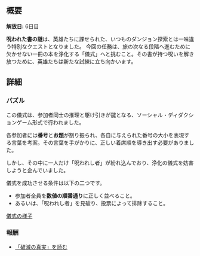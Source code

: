 <!-- title: 呪われた書の謎 -->
<!-- quote: 正しい順序を揃えれば、儀式は成功する！ -->
<!-- chapters: 1 -->
<!-- images: (クエストが行われた会場), (クエストの指示書) -->
<!-- model: false -->

## 概要

**解放日:** 6日目

**呪われた書の謎**は、英雄たちに課せられた、いつものダンジョン探索とは一味違う特別なクエストとなりました。
今回の任務は、旅の次なる段階へ進むために欠かせない一冊の本を浄化する「儀式」へと挑むこと。その書が持つ呪いを解き放つために、英雄たちは新たな試練に立ち向かいます。

## 詳細

### パズル

この儀式は、参加者同士の推理と駆け引きが鍵となる、ソーシャル・ディダクションゲーム形式で行われました。

各参加者には**番号**と**お題**が割り振られ、各自に与えられた番号の大小を表現する言葉を考案。その言葉を手がかりに、正しい着席順を導き出す必要がありました。

しかし、その中に一人だけ「呪われし者」が紛れ込んでおり、浄化の儀式を妨害しようと企んでいました。

儀式を成功させる条件は以下の二つです。

- 参加者全員を**数値の順番通り**に正しく並べること。
- あるいは、「呪われし者」を見破り、投票によって排除すること。

[儀式の様子](#embed:https://www.youtube.com/live/tJ_YXGE3o2w?si=PuRoJPyk6DJCIjQC&t=5809)

### 報酬

- [「破滅の真実」を読む](#text:the-truth-of-ruin)
